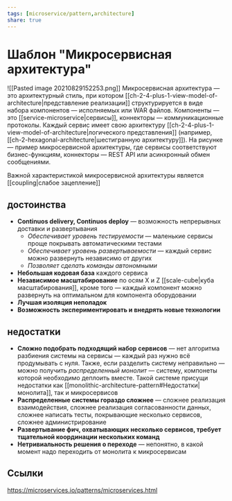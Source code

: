 ```yaml
---
tags: [microservice/pattern,architecture]
share: true
---
```

# Шаблон "Микросервисная архитектура"
![[Pasted image 20210829152253.png]]
Микросервисная архитектура — это архитектурный стиль, при котором [[ch-2-4-plus-1-view-model-of-architecture|представление реализации]] структурируется в виде набора компонентов — исполняемых или WAR файлов. Компоненты — это [[service-microservice|сервисы]], коннекторы — коммуникационные протоколы. Каждый сервис имеет свою архитектуру [[ch-2-4-plus-1-view-model-of-architecture|логического представления]] (например, [[ch-2-hexagonal-architecture|шестигранную архитектуру]]).
На рисунке — пример микросервисной архитектуры, где сервисы соответствуют бизнес-функциям, коннекторы — REST API или асинхронный обмен сообщениями.

Важной характеристикой микросервисной архитектуры является [[coupling|слабое зацепление]]

## достоинства
+ **Continuos delivery, Continuos deploy** — возможность непрерывных доставки и развертывания
	+ *Обеспечивает уровень тестируемости* — маленькие сервисы проще покрывать автоматическими тестами
	+ *Обеспечивает уровень развертываемости* — каждый сервис можно развернуть независимо от других
	+ *Позволяет сделать команды автономными*
+ **Небольшая кодовая база** каждого сервиса
+ **Независимое масштабирование** по осям X и Z [[scale-cube|куба масштабирования]], кроме того — каждый компонент можно развернуть на оптимальном для компонента оборудовании
+ **Лучшая изоляция неполадок**
+ **Возможность экспериментировать и внедрять новые технологии**

## недостатки
- **Сложно подобрать подходящий набор сервисов** — нет алгоритма разбиения системы на сервисы — каждый раз нужно всё продумывать с нуля. Также, если разделить систему неправильно — можно получить *распределенный монолит* — систему, компонеты которой необходимо деплоить вместе. Такой системе присущи недостатки как [[monolithic-architecture-pattern#Недостатки|монолита]], так и микросервисов
- **Распределенные системы гораздо сложнее** — сложнее реализация взаимодействия, сложнее реализация согласованности данных, сложнее написать тесты, покрывающие несколько сервисов, сложнее администрирование
- **Развертывание фич, охватывающих несколько сервисов, требует тщательной координации нескольких команд**
- **Нетривиальность решения о переходе** — непонятно, в какой момент надо переходить от монолита к микросервисам

## Ссылки
https://microservices.io/patterns/microservices.html
